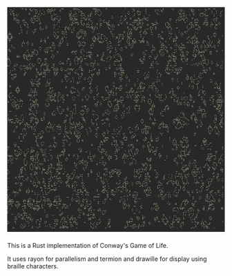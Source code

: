 <h2 align="center">
  <img  src="conway.png" alt="screenshot" width="682" height="521"/>
</h2>

This is a Rust implementation of Conway's Game of Life.

It uses rayon for parallelism and termion and drawille for display using braille characters.
